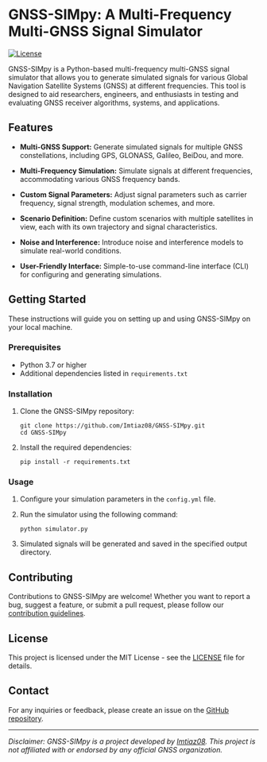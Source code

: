 # GNSS-SIMpy: A Multi-Frequency Multi-GNSS Signal Simulator

[![License](https://img.shields.io/badge/license-MIT-blue.svg)](https://opensource.org/licenses/MIT)

GNSS-SIMpy is a Python-based multi-frequency multi-GNSS signal simulator that allows you to generate simulated signals for various Global Navigation Satellite Systems (GNSS) at different frequencies. This tool is designed to aid researchers, engineers, and enthusiasts in testing and evaluating GNSS receiver algorithms, systems, and applications.

## Features

- **Multi-GNSS Support:** Generate simulated signals for multiple GNSS constellations, including GPS, GLONASS, Galileo, BeiDou, and more.

- **Multi-Frequency Simulation:** Simulate signals at different frequencies, accommodating various GNSS frequency bands.

- **Custom Signal Parameters:** Adjust signal parameters such as carrier frequency, signal strength, modulation schemes, and more.

- **Scenario Definition:** Define custom scenarios with multiple satellites in view, each with its own trajectory and signal characteristics.

- **Noise and Interference:** Introduce noise and interference models to simulate real-world conditions.

- **User-Friendly Interface:** Simple-to-use command-line interface (CLI) for configuring and generating simulations.

## Getting Started

These instructions will guide you on setting up and using GNSS-SIMpy on your local machine. 

### Prerequisites

- Python 3.7 or higher
- Additional dependencies listed in `requirements.txt`

### Installation

1. Clone the GNSS-SIMpy repository:
   ```shell
   git clone https://github.com/Imtiaz08/GNSS-SIMpy.git
   cd GNSS-SIMpy
   ```

2. Install the required dependencies:
   ```shell
   pip install -r requirements.txt
   ```

### Usage

1. Configure your simulation parameters in the `config.yml` file.

2. Run the simulator using the following command:
   ```shell
   python simulator.py
   ```

3. Simulated signals will be generated and saved in the specified output directory.

## Contributing

Contributions to GNSS-SIMpy are welcome! Whether you want to report a bug, suggest a feature, or submit a pull request, please follow our [contribution guidelines](CONTRIBUTING.md).

## License

This project is licensed under the MIT License - see the [LICENSE](LICENSE) file for details.

## Contact

For any inquiries or feedback, please create an issue on the [GitHub repository](https://github.com/Imtiaz08/GNSS-SIMpy/issues).

---
*Disclaimer: GNSS-SIMpy is a project developed by [Imtiaz08](https://github.com/Imtiaz08). This project is not affiliated with or endorsed by any official GNSS organization.*
```
